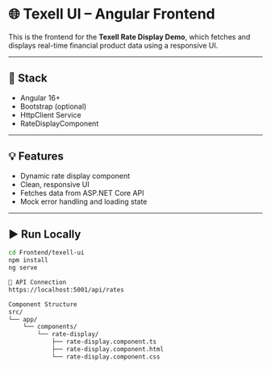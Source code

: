 # 🌐 Texell UI – Angular Frontend

This is the frontend for the **Texell Rate Display Demo**, which fetches and displays real-time financial product data using a responsive UI.

---

## 🧰 Stack

- Angular 16+
- Bootstrap (optional)
- HttpClient Service
- RateDisplayComponent

---

## 💡 Features

- Dynamic rate display component
- Clean, responsive UI
- Fetches data from ASP.NET Core API
- Mock error handling and loading state

---

## ▶️ Run Locally

```bash
cd Frontend/texell-ui
npm install
ng serve

🔗 API Connection
https://localhost:5001/api/rates

Component Structure
src/
└── app/
    └── components/
        └── rate-display/
            ├── rate-display.component.ts
            ├── rate-display.component.html
            └── rate-display.component.css
